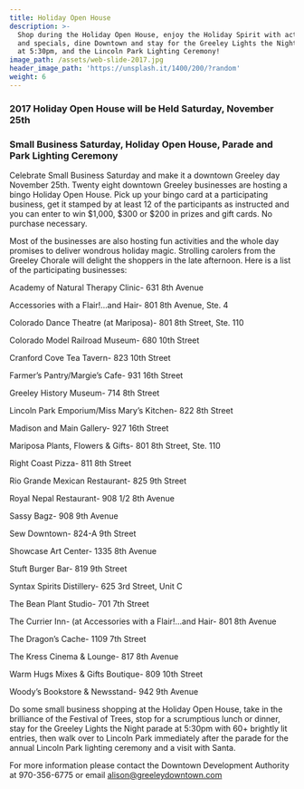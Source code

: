 ```yaml
---
title: Holiday Open House
description: >-
  Shop during the Holiday Open House, enjoy the Holiday Spirit with activities
  and specials, dine Downtown and stay for the Greeley Lights the Night Parade
  at 5:30pm, and the Lincoln Park Lighting Ceremony!
image_path: /assets/web-slide-2017.jpg
header_image_path: 'https://unsplash.it/1400/200/?random'
weight: 6
---
```



### 2017 Holiday Open House will be Held Saturday, November 25th

### Small Business Saturday, Holiday Open House, Parade and Park Lighting Ceremony

Celebrate Small Business Saturday and make it a downtown Greeley day November 25th. Twenty eight downtown Greeley businesses are hosting a bingo Holiday Open House. Pick up your bingo card at a participating business, get it stamped by at least 12 of the participants as instructed and you can enter to win $1,000, $300 or $200 in prizes and gift cards. No purchase necessary.

Most of the businesses are also hosting fun activities and the whole day promises to deliver wondrous holiday magic. Strolling carolers from the Greeley Chorale will delight the shoppers in the late afternoon. Here is a list of the participating businesses:

Academy of Natural Therapy Clinic- 631 8th Avenue

Accessories with a Flair!…and Hair- 801 8th Avenue, Ste. 4

Colorado Dance Theatre (at Mariposa)- 801 8th Street, Ste. 110

Colorado Model Railroad Museum- 680 10th Street

Cranford Cove Tea Tavern- 823 10th Street

Farmer’s Pantry/Margie’s Cafe- 931 16th Street

Greeley History Museum- 714 8th Street

Lincoln Park Emporium/Miss Mary’s Kitchen- 822 8th Street

Madison and Main Gallery- 927 16th Street

Mariposa Plants, Flowers & Gifts- 801 8th Street, Ste. 110

Right Coast Pizza- 811 8th Street

Rio Grande Mexican Restaurant- 825 9th Street

Royal Nepal Restaurant- 908 1/2 8th Avenue

Sassy Bagz- 908 9th Avenue

Sew Downtown- 824-A 9th Street

Showcase Art Center- 1335 8th Avenue

Stuft Burger Bar- 819 9th Street

Syntax Spirits Distillery- 625 3rd Street, Unit C

The Bean Plant Studio- 701 7th Street

The Currier Inn- (at Accessories with a Flair!…and Hair- 801 8th Avenue

The Dragon’s Cache- 1109 7th Street

The Kress Cinema & Lounge- 817 8th Avenue

Warm Hugs Mixes & Gifts Boutique- 809 10th Street

Woody’s Bookstore & Newsstand- 942 9th Avenue

Do some small business shopping at the Holiday Open House, take in the brilliance of the Festival of Trees, stop for a scrumptious lunch or dinner, stay for the Greeley Lights the Night parade at 5:30pm with 60+ brightly lit entries, then walk over to Lincoln Park immediately after the parade for the annual Lincoln Park lighting ceremony and a visit with Santa.

For more information please contact the Downtown Development Authority at 970-356-6775 or email alison@greeleydowntown.com